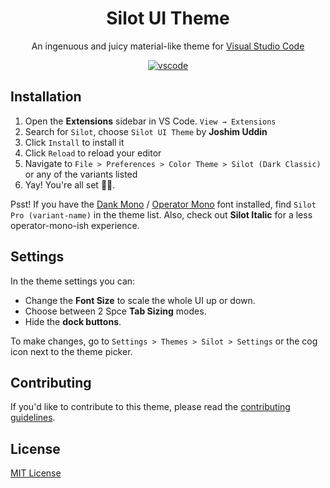 <div align="center">

# Silot UI Theme

An ingenuous and juicy material-like theme for [Visual Studio Code](http://code.visualstudio.com)

[![vscode](https://img.shields.io/badge/vscode-v1.20-373277.svg?style=for-the-badge)](https://code.visualstudio.com/updates/v1_20)
</div>


## Installation

1. Open the **Extensions** sidebar in VS Code. `View → Extensions`
1. Search for `Silot`, choose `Silot UI Theme` by **Joshim Uddin**
1. Click `Install` to install it
1. Click `Reload` to reload your editor
1. Navigate to `File > Preferences > Color Theme > Silot (Dark Classic)` or any of the variants listed
1. Yay! You're all set 🎉🎉.

Psst! If you have the [Dank Mono](https://dank.sh) / [Operator Mono](https://www.typography.com/fonts/operator) font installed, find `Silot Pro (variant-name)` in the theme list. Also, check out **Silot Italic** for a less operator-mono-ish experience.


## Settings

In the theme settings you can:

- Change the __Font Size__ to scale the whole UI up or down.
- Choose between 2 Spce __Tab Sizing__ modes.
- Hide the  __dock buttons__.

To make changes, go to `Settings > Themes > Silot > Settings` or the cog icon next to the theme picker.



## Contributing

If you'd like to contribute to this theme, please read the [contributing guidelines](./.github/CONTRIBUTING.md).

## License

[MIT License](./LICENSE)